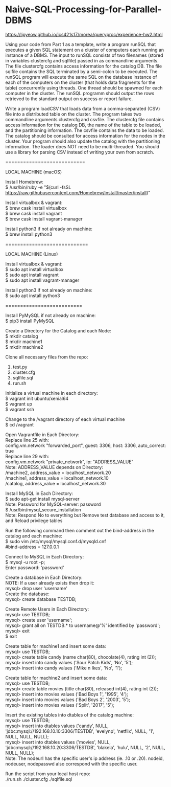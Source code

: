 # Naive-SQL-Processing-for-Parallel-DBMS
https://lipyeow.github.io/ics421s17/morea/queryproc/experience-hw2.html

Using your code from Part 1 as a template, write a program runSQL that executes a given SQL statement on a cluster of computers each running an instance of a DBMS. The input to runSQL consists of two filenames (stored in variables clustercfg and sqlfile) passed in as commandline arguments. The file clustercfg contains access information for the catalog DB. The file sqlfile contains the SQL terminated by a semi-colon to be executed. The runSQL program will execute the same SQL on the database instance of each of the computers on the cluster (that holds data fragments for the table) concurrently using threads. One thread should be spawned for each computer in the cluster. The runSQL programm should output the rows retrieved to the standard output on success or report failure.<br />

Write a program loadCSV that loads data from a comma-separated (CSV) file into a distributed table on the cluster. The program takes two commandline arguments clustercfg and csvfile. The clustercfg file contains access information for the catalog DB, the name of the table to be loaded, and the partitioning information. The csvfile contains the data to be loaded. The catalog should be consulted for access information for the nodes in the cluster. Your program should also update the catalog with the partitioning information. The loader does NOT need to be multi-threaded. You should use a library for parsing CSV instead of writing your own from scratch.<br />

===========================

LOCAL MACHINE (macOS)

Install Homebrew:<br />
$ /usr/bin/ruby -e "$(curl -fsSL https://raw.githubusercontent.com/Homebrew/install/master/install)"<br />

Install virtualbox & vagrant:<br />
$ brew cask install virtualbox<br />
$ brew cask install vagrant<br />
$ brew cask install vagrant-manager<br />

Install python3 if not already on machine: <br />
$ brew install python3<br />

============================

LOCAL MACHINE (Linux)<br />

Install virtualbox & vagrant:<br />
$ sudo apt install virtualbox<br />
$ sudo apt install vagrant<br />
$ sudo apt install vagrant-manager<br />

Install python3 if not already on machine:<br />
$ sudo apt install python3<br />

==========================

Install PyMySQL if not already on machine:<br />
$ pip3 install PyMySQL<br />

Create a Directory for the Catalog and each Node:<br />
$ mkdir catalog<br />
$ mkdir machine1<br />
$ mkdir machine2<br />

Clone all necessary files from the repo:<br />
1) test.py<br />
2) cluster.cfg<br />
3) sqlfile.sql<br />
4) run.sh<br />

Initialize a virtual machine in each directory:<br />
$ vagrant init ubuntu/xenial64<br />
$ vagrant up<br />
$ vagrant ssh<br />

Change to the /vagrant directory of each virtual machine<br />
$ cd /vagrant<br />

Open Vagrantfile in Each Directory:<br />
Replace line 25 with:<br />
  config.vm.network "forwarded_port", guest: 3306, host: 3306, auto_correct: true<br />
Replace line 29 with:<br />
  config.vm.network "private_network", ip: "ADDRESS_VALUE"<br />
Note: ADDRESS_VALUE depends on Directory:<br />
  /machine2, address_value = localhost_network.20<br />
  /machine1, address_value = localhost_network.10<br />
  /catalog, address_value = localhost_network.30<br />

Install MySQL in Each Directory:<br />
$ sudo apt-get install mysql-server<br />
Note: Password for MySQL-server: password<br />
$ /usr/bin/mysql_secure_installation<br />
Note: Respond No to everything but Remove test database and access to it, and Reload privilege tables<br />

Run the following command then comment out the bind-address in the catalog and each machine: <br />
$ sudo vim /etc/mysql/mysql.conf.d/mysqld.cnf<br />
#bind-address = 127.0.0.1<br />

Connect to MySQL in Each Directory:<br />
$ mysql -u root -p;<br />
Enter password: 'password'<br />

Create a database in Each Directory: <br />
NOTE: If a user already exists then drop it:<br />
mysql> drop user 'username'<br />
Create the database:<br />
mysql> create database TESTDB;<br />

Create Remote Users in Each Directory:<br />
mysql> use TESTDB;<br />
mysql> create user 'username';<br />
mysql> grant all on TESTDB.* to username@'%' identified by 'password';<br />
mysql> exit<br />
$ exit<br />

Create table for machine1 and insert some data:<br />
mysql> use TESTDB;<br />
mysql> create table candy (name char(80), chocolate(4), rating int (2));<br />
mysql> insert into candy values ('Sour Patch Kids', 'No', '5');<br />
mysql> insert into candy values ('Mike n Ikes', 'No', '1');<br />

Create table for machine2 and insert some data:<br />
mysql> use TESTDB;<br />
mysql> create table movies (title char(80), released int(4), rating int (2));<br />
mysql> insert into movies values ('Bad Boys 1', '1995', '4');<br />
mysql> insert into movies values ('Bad Boys 2', '2003', '5');<br />
mysql> insert into movies values ('Split', '2017', '5');<br />

Insert the existing tables into dtables of the catalog machine:<br />
mysql> use TESTDB;<br />
mysql> insert into dtables values ('candy', NULL, 'jdbc:mysql://192.168.10.10:3306/TESTDB', 'evelynp', 'netflix', NULL, '1', NULL, NULL, NULL);<br />
mysql> insert into dtables values ('movies', NULL, 'jdbc:mysql://192.168.10.20:3306/TESTDB', 'blakela', 'hulu', NULL, '2', NULL, NULL, NULL);<br />
Note: The nodeurl has the specific user's ip address (ie. .10 or .20). nodeid, nodeuser, nodepasswd also correspond with the specific user. <br />

Run the script from your local host repo:<br />
./run.sh ./cluster.cfg ./sqlfile.sql<br />
